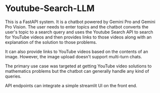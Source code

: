 # Youtube-Search-LLM
This is a FastAPI system. 
It is a chatbot powered by Gemini Pro and Gemini Pro Vision. The user needs to enter topics and the chatbot converts the user's topic to a search query and uses the Youtube Search API to search for YouTube videos and then provides links to those videos along with an explanation of the solution to those problems. 

It can also provide links to YouTube videos based on the contents of an image. However, the image upload doesn't support multi-turn chats.

The primary use case was targeted at getting YouTube video solutions to mathematics problems but the chatbot can generally handle any kind of queries.

API endpoints can integrate a simple streamlit UI on the front end.
